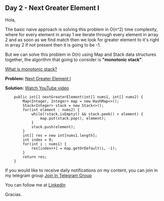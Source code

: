 ## Day 2 - Next Greater Element I

Hola,

The basic naive approach is solving this problem in O(n^2) time complexity, where for every element in array 1 we iterate through every element in array 2 and as soon as we find match then we look for greater element to it's right in array 2 if not present then it is going to be -1.

But we can solve this problem in O(n) using Map and Stack data structures together, the algorithm that going to consider is **"monotonic stack"**.

[What is monotonic stack?](https://medium.com/techtofreedom/algorithms-for-interview-2-monotonic-stack-462251689da8)


**Problem:** [Next Greater Element I](https://leetcode.com/problems/next-greater-element-i/)

**Solution:** [Watch YouTube video](https://youtu.be/3B2AL4gOrXE)


```
    public int[] nextGreaterElement(int[] nums1, int[] nums2) {
        Map<Integer, Integer> map = new HashMap<>();
        Stack<Integer> stack = new Stack<>();
        for(int element : nums2) {
            while(!stack.isEmpty() && stack.peek() < element) {
                map.put(stack.pop(), element);
            }
            stack.push(element);
        }
        int[] res = new int[nums1.length];
        int index = 0;
        for(int i : nums1) {
            res[index++] = map.getOrDefault(i, -1);
        }
        return res;
    }
``` 

If you would like to receive daily notifications on my content, you can join in my telegram group [Join In Telegram Group](https://t.me/+764RyZ8uGVw3MzQ1)


You can follow me at [LinkedIn](https://www.linkedin.com/in/shivaprasadgurram/)


Gracias.


